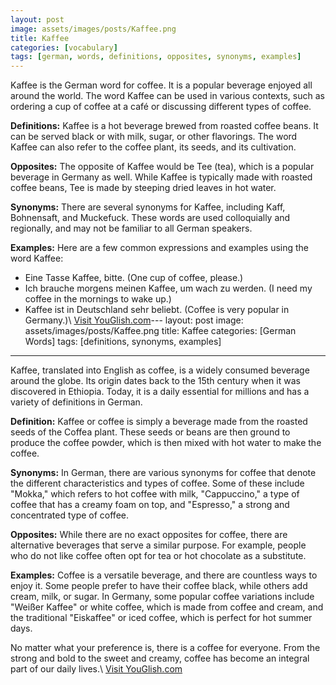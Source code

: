 ```yaml
---
layout: post
image: assets/images/posts/Kaffee.png
title: Kaffee
categories: [vocabulary]
tags: [german, words, definitions, opposites, synonyms, examples]
---
```


Kaffee is the German word for coffee. It is a popular beverage enjoyed all around the world. The word Kaffee can be used in various contexts, such as ordering a cup of coffee at a café or discussing different types of coffee. 

**Definitions:** Kaffee is a hot beverage brewed from roasted coffee beans. It can be served black or with milk, sugar, or other flavorings. The word Kaffee can also refer to the coffee plant, its seeds, and its cultivation. 

**Opposites:** The opposite of Kaffee would be Tee (tea), which is a popular beverage in Germany as well. While Kaffee is typically made with roasted coffee beans, Tee is made by steeping dried leaves in hot water. 

**Synonyms:** There are several synonyms for Kaffee, including Kaff, Bohnensaft, and Muckefuck. These words are used colloquially and regionally, and may not be familiar to all German speakers. 

**Examples:** Here are a few common expressions and examples using the word Kaffee:

- Eine Tasse Kaffee, bitte. (One cup of coffee, please.)
- Ich brauche morgens meinen Kaffee, um wach zu werden. (I need my coffee in the mornings to wake up.)
- Kaffee ist in Deutschland sehr beliebt. (Coffee is very popular in Germany.)\ <a id="yg-widget-0" class="youglish-widget" data-query="Kaffee" data-lang="german" data-components="8412" data-auto-start="0" data-bkg-color="theme_light" data-title="How%20to%20pronounce%20Kaffee%20in%20German"  rel="nofollow" href="https://youglish.com">Visit YouGlish.com</a><script async src="https://youglish.com/public/emb/widget.js" charset="utf-8"></script>---
layout: post
image: assets/images/posts/Kaffee.png
title: Kaffee
categories: [German Words]
tags: [definitions, synonyms, examples]
---

Kaffee, translated into English as coffee, is a widely consumed beverage around the globe. Its origin dates back to the 15th century when it was discovered in Ethiopia. Today, it is a daily essential for millions and has a variety of definitions in German.

**Definition:** Kaffee or coffee is simply a beverage made from the roasted seeds of the Coffea plant. These seeds or beans are then ground to produce the coffee powder, which is then mixed with hot water to make the coffee.

**Synonyms:** In German, there are various synonyms for coffee that denote the different characteristics and types of coffee. Some of these include "Mokka," which refers to hot coffee with milk, "Cappuccino," a type of coffee that has a creamy foam on top, and "Espresso," a strong and concentrated type of coffee.

**Opposites:** While there are no exact opposites for coffee, there are alternative beverages that serve a similar purpose. For example, people who do not like coffee often opt for tea or hot chocolate as a substitute.

**Examples:** Coffee is a versatile beverage, and there are countless ways to enjoy it. Some people prefer to have their coffee black, while others add cream, milk, or sugar. In Germany, some popular coffee variations include "Weißer Kaffee" or white coffee, which is made from coffee and cream, and the traditional "Eiskaffee" or iced coffee, which is perfect for hot summer days. 

No matter what your preference is, there is a coffee for everyone. From the strong and bold to the sweet and creamy, coffee has become an integral part of our daily lives.\ <a id="yg-widget-0" class="youglish-widget" data-query="Kaffee" data-lang="german" data-components="8412" data-auto-start="0" data-bkg-color="theme_light" data-title="How%20to%20pronounce%20Kaffee%20in%20German"  rel="nofollow" href="https://youglish.com">Visit YouGlish.com</a><script async src="https://youglish.com/public/emb/widget.js" charset="utf-8"></script>